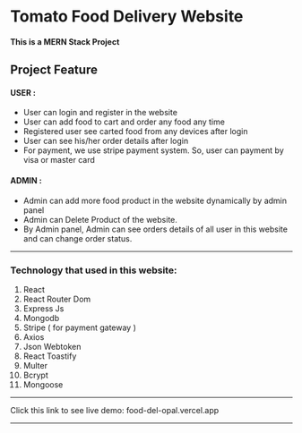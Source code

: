 # Tomato Food Delivery Website

#### This is a MERN Stack Project

## Project Feature

#### USER :

- User can login and register in the website
- User can add food to cart and order any food any time
- Registered user see carted food from any devices after login
- User can see his/her order details after login
- For payment, we use stripe payment system. So, user can payment by visa or master card

#### ADMIN :

- Admin can add more food product in the website dynamically by admin panel
- Admin can Delete Product of the website.
- By Admin panel, Admin can see orders details of all user in this website and can change order status.

---

### Technology that used in this website:

1. React
2. React Router Dom
3. Express Js
4. Mongodb
5. Stripe ( for payment gateway )
6. Axios
7. Json Webtoken
8. React Toastify
9. Multer
10. Bcrypt
11. Mongoose

---

<p>Click this link to see live demo: <a target="_blank" src="https://food-del-opal.vercel.app/">food-del-opal.vercel.app</a></p>

---

